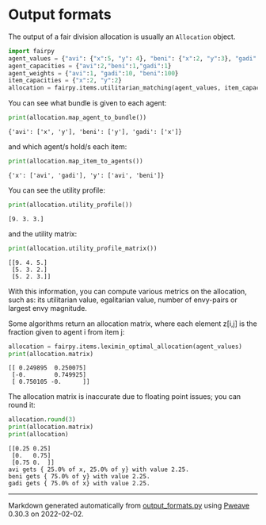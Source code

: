# Output formats
The output of a fair division allocation is usually an `Allocation` object.


```python
import fairpy
agent_values = {"avi": {"x":5, "y": 4}, "beni": {"x":2, "y":3}, "gadi": {"x":3, "y":2}}
agent_capacities = {"avi":2,"beni":1,"gadi":1}
agent_weights = {"avi":1, "gadi":10, "beni":100}
item_capacities = {"x":2, "y":2}
allocation = fairpy.items.utilitarian_matching(agent_values, item_capacities=item_capacities, agent_capacities=agent_capacities, agent_weights=agent_weights)
```



You can see what bundle is given to each agent:

```python
print(allocation.map_agent_to_bundle())
```

```
{'avi': ['x', 'y'], 'beni': ['y'], 'gadi': ['x']}
```



and which agent/s hold/s each item:

```python
print(allocation.map_item_to_agents())
```

```
{'x': ['avi', 'gadi'], 'y': ['avi', 'beni']}
```



You can see the utility profile:

```python
print(allocation.utility_profile())
```

```
[9. 3. 3.]
```



and the utility matrix:

```python
print(allocation.utility_profile_matrix())
```

```
[[9. 4. 5.]
 [5. 3. 2.]
 [5. 2. 3.]]
```



With this information, you can compute various metrics on the allocation, such as:
its utilitarian value, egalitarian value, number of envy-pairs or largest envy magnitude.

Some algorithms return an allocation matrix, where each element z[i,j] is the fraction given to agent i from item j:


```python
allocation = fairpy.items.leximin_optimal_allocation(agent_values)
print(allocation.matrix)
```

```
[[ 0.249895  0.250075]
 [-0.        0.749925]
 [ 0.750105 -0.      ]]
```



The allocation matrix is inaccurate due to floating point issues; you can round it:


```python
allocation.round(3)
print(allocation.matrix)
print(allocation)
```

```
[[0.25 0.25]
 [0.   0.75]
 [0.75 0.  ]]
avi gets { 25.0% of x, 25.0% of y} with value 2.25.
beni gets { 75.0% of y} with value 2.25.
gadi gets { 75.0% of x} with value 2.25.
```


---
Markdown generated automatically from [output_formats.py](output_formats.py) using [Pweave](http://mpastell.com/pweave) 0.30.3 on 2022-02-02.
